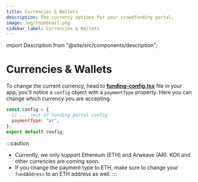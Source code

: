 ```yaml
---
title: Currencies & Wallets
description: The currency options for your crowdfunding portal.
image: img/thumbnail.png
sidebar_label: Currencies & Wallets
---
```


import Description from "@site/src/components/description";

# Currencies & Wallets

<Description
  text="The currency options for your crowdfunding portal"
/>

To change the current currency, head to [**funding-config.tsx**](https://github.com/koii-network/koii.X/blob/main/src/components/funding/funding-config.tsx) file in your app, you'll notice a `config` object with a `paymentType` property. Here you can change which currency you are accepting.

```jsx
const config = {
  // ... rest of funding portal config
  paymentType: "ar",
};
export default config;
```

:::caution

- Currently, we only support Ethereum (ETH) and Arweave (AR). KOII and other currencies are coming soon.
- If you change the payment type to ETH, make sure to change your `fundAddress` to an ETH address as well. &#x20;
  :::
